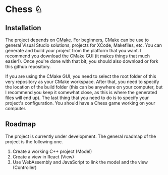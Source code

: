 # Chess ♘

## Installation
The project depends on [CMake](https://cmake.org/install/). For beginners, CMake can be use to general Visual Studio solutions, projects for XCode, Makefiles, etc. You can generate and build your project from the platform that you want. I recommend you download the CMake GUI (it makes things that much easier!). Once you're done with that bit, you should also download or fork this github repository. 

If you are using the CMake GUI, you need to select the root folder of this very repository as your CMake workspace. After that, you need to specify the location of the build folder (this can be anywhere on your computer, but I recommend you keep it somewhat close, as this is where the generated files will end up). The last thing that you need to do is to specify your project's configuration. You should have a Chess game working on your computer.

## Roadmap
The project is currently under development. The general roadmap of the project is the following one.
1. Create a working C++ project (Model)
2. Create a view in React (View)
3. Use WebAssembly and JavaScript to link the model and the view (Controller)
